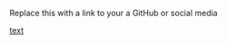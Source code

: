 Replace this with a link to your a GitHub or social media

[text](https://EphraimJoshuaSumanam/markdown-portfolio.com)
